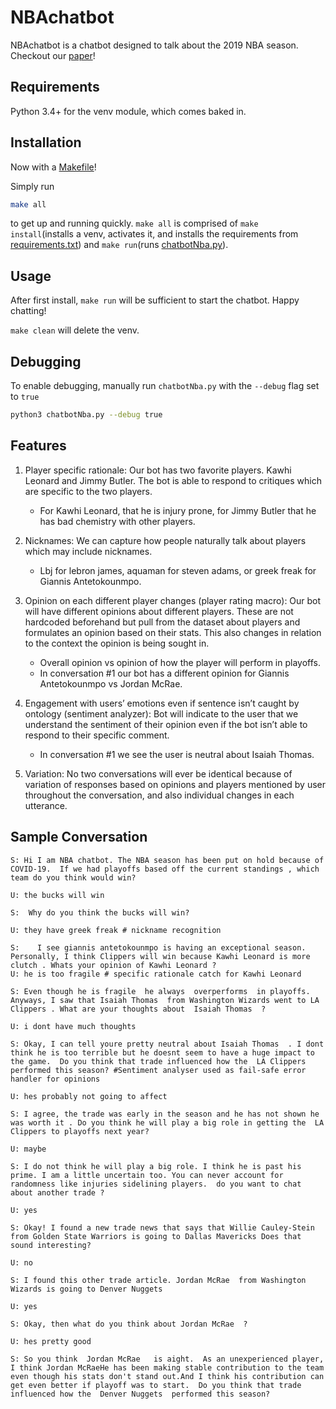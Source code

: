 # NBAchatbot

NBAchatbot is a chatbot designed to talk about the 2019 NBA season. Checkout our [paper](final_paper.pdf)!

## Requirements

Python 3.4+ for the venv module, which comes baked in.

## Installation

Now with a [Makefile](Makefile)! 

Simply run 
```bash
make all
```
to get up and running quickly. `make all` is comprised of `make install`(installs a venv, activates it, and installs the requirements from [requirements.txt](requirements.txt)) and `make run`(runs [chatbotNba.py](chatbotNba.py)).

## Usage

After first install, `make run` will be sufficient to start the chatbot. Happy chatting!

`make clean` will delete the venv.

## Debugging

To enable debugging, manually run `chatbotNba.py` with the `--debug` flag set to `true`
```bash
python3 chatbotNba.py --debug true
```

## Features

1. Player specific rationale: Our bot has two favorite players. Kawhi Leonard and Jimmy Butler. The bot is able to respond to critiques which are specific to the two players. 
   * For Kawhi Leonard, that he is injury prone, for Jimmy Butler that he has bad chemistry with other players.
        
2. Nicknames: We can capture how people naturally talk about players which may include nicknames.  
   * Lbj for lebron james, aquaman for steven adams, or greek freak for Giannis Antetokounmpo.

3. Opinion on each different player changes (player rating macro): Our bot will have different opinions about different players. These are not hardcoded beforehand but pull from the dataset about players and formulates an opinion based on their stats. This also changes in relation to the context the opinion is being sought in.
   * Overall opinion vs opinion of how the player will perform in playoffs. 
   * In conversation #1 our bot has a different opinion for Giannis Antetokounmpo vs Jordan McRae.

4. Engagement with users’ emotions even if sentence isn’t caught by ontology (sentiment analyzer): Bot will indicate to the user that we understand the sentiment of their opinion even if the bot isn’t able to respond to their specific comment. 
   * In conversation #1 we see the user is neutral about Isaiah Thomas.

5. Variation: No two conversations will ever be identical because of variation of responses based on opinions and players mentioned by user throughout the conversation, and also individual changes in each utterance.

## Sample Conversation

```
S: Hi I am NBA chatbot. The NBA season has been put on hold because of COVID-19.  If we had playoffs based off the current standings , which team do you think would win?

U: the bucks will win

S:  Why do you think the bucks will win?

U: they have greek freak # nickname recognition

S:    I see giannis antetokounmpo is having an exceptional season. Personally, I think Clippers will win because Kawhi Leonard is more clutch . Whats your opinion of Kawhi Leonard ?
U: he is too fragile # specific rationale catch for Kawhi Leonard

S: Even though he is fragile  he always  overperforms  in playoffs. Anyways, I saw that Isaiah Thomas  from Washington Wizards went to LA Clippers . What are your thoughts about  Isaiah Thomas  ?

U: i dont have much thoughts

S: Okay, I can tell youre pretty neutral about Isaiah Thomas  . I dont think he is too terrible but he doesnt seem to have a huge impact to the game.  Do you think that trade influenced how the  LA Clippers  performed this season? #Sentiment analyser used as fail-safe error handler for opinions

U: hes probably not going to affect

S: I agree, the trade was early in the season and he has not shown he was worth it . Do you think he will play a big role in getting the  LA Clippers to playoffs next year?

U: maybe

S: I do not think he will play a big role. I think he is past his prime. I am a little uncertain too. You can never account for randomness like injuries sidelining players.  do you want to chat about another trade ?

U: yes

S: Okay! I found a new trade news that says that Willie Cauley-Stein  from Golden State Warriors is going to Dallas Mavericks Does that sound interesting?

U: no

S: I found this other trade article. Jordan McRae  from Washington Wizards is going to Denver Nuggets

U: yes

S: Okay, then what do you think about Jordan McRae  ?

U: hes pretty good

S: So you think  Jordan McRae   is aight.  As an unexperienced player, I think Jordan McRaeHe has been making stable contribution to the team even though his stats don't stand out.And I think his contribution can get even better if playoff was to start.  Do you think that trade influenced how the  Denver Nuggets  performed this season? 
```
